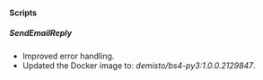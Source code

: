 #### Scripts
##### SendEmailReply
- Improved error handling.
- Updated the Docker image to: *demisto/bs4-py3:1.0.0.2129847*.
